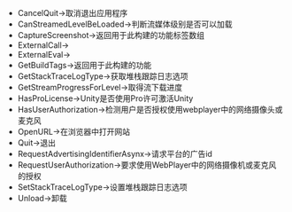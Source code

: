 - CancelQuit->取消退出应用程序
- CanStreamedLevelBeLoaded->判断流媒体级别是否可以加载
- CaptureScreenshot->返回用于此构建的功能标签数组
- ExternalCall->
- ExternalEval->
- GetBuildTags->返回用于此构建的功能
- GetStackTraceLogType->获取堆栈跟踪日志选项
- GetStreamProgressForLevel->取得流下载进度
- HasProLicense->Unity是否使用Pro许可激活Unity
- HasUserAuthorization->检测用户是否授权使用webplayer中的网络摄像头或麦克风
- OpenURL->在浏览器中打开网站
- Quit->退出
- RequestAdvertisingIdentifierAsynx->请求平台的广告id
- RequestUserAuthorization->要求使用WebPlayer中的网络摄像机或麦克风的授权
- SetStackTraceLogType->设置堆栈跟踪日志选项
- Unload->卸载
